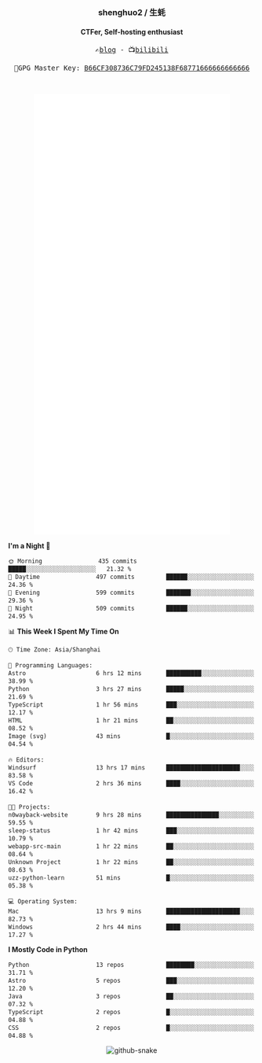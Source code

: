 <h3 align="center"> shenghuo2 / 生蚝 </h3>
<h4 align="center" >CTFer, Self-hosting enthusiast</h3>


<p align="center">
  <samp>
    ✍️<a href="https://blog.shenghuo2.top/">blog</a> -
    📺<a href="https://space.bilibili.com/85894935">bilibili</a>
  </samp>
</p>
<p align="center">
  <samp>
     🔐GPG Master Key: <a align="center" href="https://github.com/shenghuo2.gpg">B66CF308736C79FD245138F68771666666666666</a>
  </samp>
</p>
<br>
<p align="center">
  <a href="https://github.com/shenghuo2">
    <img width="400" align="top" src="https://github.com/shenghuo2/shenghuo2/blob/main/metrics.left.svg" />
  </a>
  <a href="https://github.com/shenghuo2">
    <img width="400" align="top" src="https://github.com/shenghuo2/shenghuo2/blob/main/metrics.right.svg" />
  </a>
</p>


<!--START_SECTION:waka-->
**I'm a Night 🦉** 

```text
🌞 Morning                435 commits         █████░░░░░░░░░░░░░░░░░░░░   21.32 % 
🌆 Daytime                497 commits         ██████░░░░░░░░░░░░░░░░░░░   24.36 % 
🌃 Evening                599 commits         ███████░░░░░░░░░░░░░░░░░░   29.36 % 
🌙 Night                  509 commits         ██████░░░░░░░░░░░░░░░░░░░   24.95 % 
```


📊 **This Week I Spent My Time On** 

```text
🕑︎ Time Zone: Asia/Shanghai

💬 Programming Languages: 
Astro                    6 hrs 12 mins       ██████████░░░░░░░░░░░░░░░   38.99 % 
Python                   3 hrs 27 mins       █████░░░░░░░░░░░░░░░░░░░░   21.69 % 
TypeScript               1 hr 56 mins        ███░░░░░░░░░░░░░░░░░░░░░░   12.17 % 
HTML                     1 hr 21 mins        ██░░░░░░░░░░░░░░░░░░░░░░░   08.52 % 
Image (svg)              43 mins             █░░░░░░░░░░░░░░░░░░░░░░░░   04.54 % 

🔥 Editors: 
Windsurf                 13 hrs 17 mins      █████████████████████░░░░   83.58 % 
VS Code                  2 hrs 36 mins       ████░░░░░░░░░░░░░░░░░░░░░   16.42 % 

🐱‍💻 Projects: 
n0wayback-website        9 hrs 28 mins       ███████████████░░░░░░░░░░   59.55 % 
sleep-status             1 hr 42 mins        ███░░░░░░░░░░░░░░░░░░░░░░   10.79 % 
webapp-src-main          1 hr 22 mins        ██░░░░░░░░░░░░░░░░░░░░░░░   08.64 % 
Unknown Project          1 hr 22 mins        ██░░░░░░░░░░░░░░░░░░░░░░░   08.63 % 
uzz-python-learn         51 mins             █░░░░░░░░░░░░░░░░░░░░░░░░   05.38 % 

💻 Operating System: 
Mac                      13 hrs 9 mins       █████████████████████░░░░   82.73 % 
Windows                  2 hrs 44 mins       ████░░░░░░░░░░░░░░░░░░░░░   17.27 % 
```

**I Mostly Code in Python** 

```text
Python                   13 repos            ████████░░░░░░░░░░░░░░░░░   31.71 % 
Astro                    5 repos             ███░░░░░░░░░░░░░░░░░░░░░░   12.20 % 
Java                     3 repos             ██░░░░░░░░░░░░░░░░░░░░░░░   07.32 % 
TypeScript               2 repos             █░░░░░░░░░░░░░░░░░░░░░░░░   04.88 % 
CSS                      2 repos             █░░░░░░░░░░░░░░░░░░░░░░░░   04.88 % 
```




<!--END_SECTION:waka-->


<div align="center">
  <picture>
    <source media="(prefers-color-scheme: dark)" srcset="https://gist.githubusercontent.com/shenghuo2/bfce20b14ab0484cef03bae6e60e0b3a/raw/github-snake-dark.svg" />
    <source media="(prefers-color-scheme: light)" srcset="https://gist.githubusercontent.com/shenghuo2/bfce20b14ab0484cef03bae6e60e0b3a/raw/github-snake.svg" />
    <img alt="github-snake" src="https://gist.githubusercontent.com/shenghuo2/bfce20b14ab0484cef03bae6e60e0b3a/raw/github-snake.svg" />
  </picture>
</div>

<!--
**shenghuo2/shenghuo2** is a ✨ _special_ ✨ repository because its `README.md` (this file) appears on your GitHub profile.

Here are some ideas to get you started:

- 🔭 I’m currently working on ...
- 🌱 I’m currently learning ...
- 👯 I’m looking to collaborate on ...
- 🤔 I’m looking for help with ...
- 💬 Ask me about ...
- 📫 How to reach me: ...
- 😄 Pronouns: ...
- ⚡ Fun fact: ...
-->
